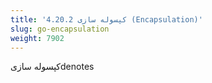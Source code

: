 ```yaml
---
title: '4.20.2 کپسوله سازی (Encapsulation)'
slug: go-encapsulation
weight: 7902
---
```


کپسوله سازیdenotes